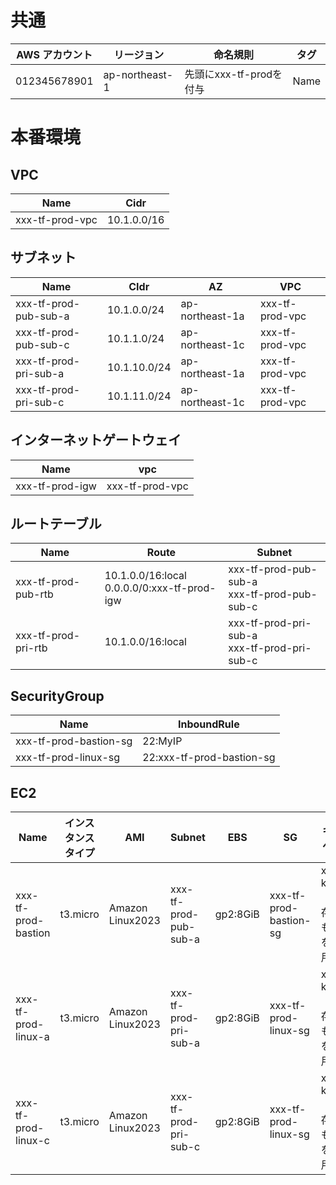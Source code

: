 # 共通
|AWS アカウント|リージョン|命名規則|タグ|
| ---- | ---- | ---- | ---- |
|012345678901|ap-northeast-1|先頭にxxx-tf-prodを付与|Name|

# 本番環境
## VPC
|Name|Cidr|
| ---- | ---- |
|xxx-tf-prod-vpc|10.1.0.0/16|

## サブネット
|Name|CIdr|AZ|VPC|
| ---- | ---- | ---- | ---- |
|xxx-tf-prod-pub-sub-a|10.1.0.0/24|ap-northeast-1a|xxx-tf-prod-vpc|
|xxx-tf-prod-pub-sub-c|10.1.1.0/24|ap-northeast-1c|xxx-tf-prod-vpc|
|xxx-tf-prod-pri-sub-a|10.1.10.0/24|ap-northeast-1a|xxx-tf-prod-vpc|
|xxx-tf-prod-pri-sub-c|10.1.11.0/24|ap-northeast-1c|xxx-tf-prod-vpc|

## インターネットゲートウェイ
|Name|vpc|
| ---- | ---- |
|xxx-tf-prod-igw|xxx-tf-prod-vpc|

## ルートテーブル
|Name|Route|Subnet|
| ---- | ---- | ---- |
|xxx-tf-prod-pub-rtb|10.1.0.0/16:local<br>0.0.0.0/0:xxx-tf-prod-igw|xxx-tf-prod-pub-sub-a<br>xxx-tf-prod-pub-sub-c|
|xxx-tf-prod-pri-rtb|10.1.0.0/16:local|xxx-tf-prod-pri-sub-a<br>xxx-tf-prod-pri-sub-c|

## SecurityGroup
|Name|InboundRule|
| ---- | ---- |
|xxx-tf-prod-bastion-sg|22:MyIP|
|xxx-tf-prod-linux-sg|22:xxx-tf-prod-bastion-sg|

## EC2
|Name|インスタンスタイプ|AMI|Subnet|EBS|SG|キーペア|
| ---- | ---- | ---- | ---- | ---- | ---- | ---- |
|xxx-tf-prod-bastion|t3.micro|Amazon Linux2023|xxx-tf-prod-pub-sub-a|gp2:8GiB|xxx-tf-prod-bastion-sg|xxx-key（既存のものを使用）|
|xxx-tf-prod-linux-a|t3.micro|Amazon Linux2023|xxx-tf-prod-pri-sub-a|gp2:8GiB|xxx-tf-prod-linux-sg|xxx-key（既存のものを使用）|
|xxx-tf-prod-linux-c|t3.micro|Amazon Linux2023|xxx-tf-prod-pri-sub-c|gp2:8GiB|xxx-tf-prod-linux-sg|xxx-key（既存のものを使用）|
